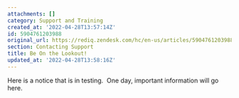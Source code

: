 ```yaml
---
attachments: []
category: Support and Training
created_at: '2022-04-28T13:57:14Z'
id: 5904761203988
original_url: https://rediq.zendesk.com/hc/en-us/articles/5904761203988-Be-On-the-Lookout
section: Contacting Support
title: Be On the Lookout!
updated_at: '2022-04-28T13:58:16Z'
---
```


Here is a notice that is in testing.  One day, important information will go here.